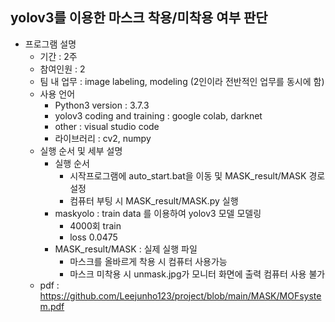 ## yolov3를 이용한 마스크 착용/미착용 여부 판단
- 프로그램 설명
    + 기간 : 2주
    + 참여인원 : 2
    + 팀 내 업무 : image labeling, modeling (2인이라 전반적인 업무를 동시에 함)
    + 사용 언어
        + Python3 version : 3.7.3
        + yolov3 coding and training : google colab, darknet
        + other : visual studio code
        + 라이브러리 : cv2, numpy
    + 실행 순서 및 세부 설명
        + 실행 순서
            + 시작프로그램에 auto_start.bat을 이동 및 MASK_result/MASK 경로 설정
            + 컴퓨터 부팅 시 MASK_result/MASK.py 실행
        + maskyolo : train data 를 이용하여 yolov3 모델 모델링
            + 4000회 train
            + loss 0.0475
        + MASK_result/MASK : 실제 실행 파일
            + 마스크를 올바르게 착용 시 컴퓨터 사용가능
            + 마스크 미착용 시 unmask.jpg가 모니터 화면에 출력 컴퓨터 사용 불가
    + pdf : https://github.com/Leejunho123/project/blob/main/MASK/MOFsystem.pdf
